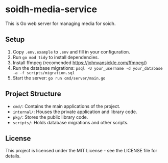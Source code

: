 # soidh-media-service

This is Go web server for managing media for soidh.

## Setup

1. Copy `.env.example` to `.env` and fill in your configuration.
2. Run `go mod tidy` to install dependencies.
3. Install ffmpeg (recomended https://johnvansickle.com/ffmpeg/)
4. Run the database migrations: `psql -U your_username -d your_database -a -f scripts/migration.sql`
5. Start the server: `go run cmd/server/main.go`

## Project Structure

- `cmd/`: Contains the main applications of the project.
- `internal/`: Houses the private application and library code.
- `pkg/`: Stores the public library code.
- `scripts/`: Holds database migrations and other scripts.

<!-- ## Contributing

Please read CONTRIBUTING.md for details on our code of conduct and the process for submitting pull requests. -->

## License

This project is licensed under the MIT License - see the LICENSE file for details.